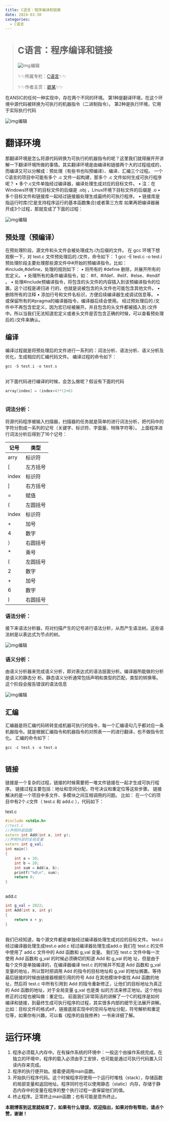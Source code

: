 ```yaml
---
title: C语言：程序编译和链接
date: 2024-03-30
categories:
  - C语言
---
```

> # C语言：程序编译和链接
>
>  ![img](https://raw.githubusercontent.com/QinMou000/pic/main/6f2b920cd38b273e9349974209147fee.png)![点击并拖拽以移动](data:image/gif;base64,R0lGODlhAQABAPABAP///wAAACH5BAEKAAAALAAAAAABAAEAAAICRAEAOw==)编辑
>
> ✨✨所属专栏：[C语言](https://blog.csdn.net/2301_80194476/category_12649617.html)✨✨
>
> ✨✨作者主页：[嶔某](https://blog.csdn.net/2301_80194476?spm=1000.2115.3001.5343)✨✨

在ANSIC的任何⼀种实现中，存在两个不同的环境。
 第1种是翻译环境，在这个环境中源代码被转换为可执⾏的机器指令（⼆进制指令）。
 第2种是执⾏环境，它⽤于实际执⾏代码

![img](https://raw.githubusercontent.com/QinMou000/pic/main/4c2eb644e2ba416c4eed6d8e9d603f5a.jpeg)![点击并拖拽以移动](data:image/gif;base64,R0lGODlhAQABAPABAP///wAAACH5BAEKAAAALAAAAAABAAEAAAICRAEAOw==)编辑

# 翻译环境

那翻译环境是怎么将源代码转换为可执⾏的机器指令的呢？这⾥我们就得展开开讲解⼀下翻译环境所做的事情。其实翻译环境是由编译和链接两个⼤的过程组成的，⽽编译⼜可以分解成：预处理（有些书也叫预编译）、编译、汇编三个过程。
 ⼀个C语⾔的项⽬中可能有多个 .c ⽂件⼀起构建，那多个 .c ⽂件如何⽣成可执⾏程序呢？
 • 多个.c⽂件单独经过编译器，编译处理⽣成对应的⽬标⽂件。
 • 注：在Windows环境下的⽬标⽂件的后缀是 .obj ，Linux环境下⽬标⽂件的后缀是 .o 
 • 多个⽬标⽂件和链接库⼀起经过链接器处理⽣成最终的可执⾏程序。
 • 链接库是指运⾏时库(它是⽀持程序运⾏的基本函数集合)或者第三⽅库
 如果再把编译器展开成3个过程，那就变成了下⾯的过程：

![img](https://raw.githubusercontent.com/QinMou000/pic/main/250a17c957d22922bf3700a72913ec02.jpeg)![点击并拖拽以移动](data:image/gif;base64,R0lGODlhAQABAPABAP///wAAACH5BAEKAAAALAAAAAABAAEAAAICRAEAOw==)编辑

## 预处理（预编译）

在预处理阶段，源⽂件和头⽂件会被处理成为.i为后缀的⽂件。
 在 gcc 环境下想观察⼀下，对 test.c ⽂件预处理后的.i⽂件，命令如下：
 1 gcc -E test.c -o test.i
 预处理阶段主要处理那些源⽂件中#开始的预编译指令。⽐如：#include,#define，处理的规则如下：
 • 将所有的 #define 删除，并展开所有的宏定义。
 • 处理所有的条件编译指令，如： #if、#ifdef、#elif、#else、#endif 。
 • 处理#include预编译指令，将包含的头⽂件的内容插⼊到该预编译指令的位置。这个过程是递归进
 ⾏的，也就是说被包含的头⽂件也可能包含其他⽂件。
 • 删除所有的注释
 • 添加⾏号和⽂件名标识，⽅便后续编译器⽣成调试信息等。
 • 或保留所有的#pragma的编译器指令，编译器后续会使⽤。
 经过预处理后的.i⽂件中不再包含宏定义，因为宏已经被展开。并且包含的头⽂件都被插⼊到.i⽂件
 中。所以当我们⽆法知道宏定义或者头⽂件是否包含正确的时候，可以查看预处理后的.i⽂件来确认。

## 编译

编译过程就是将预处理后的⽂件进⾏⼀系列的：词法分析、语法分析、语义分析及优化，⽣成相应的汇编代码⽂件。
 编译过程的命令如下：

```cpp
gcc -S test.i -o test.s
```

![点击并拖拽以移动](data:image/gif;base64,R0lGODlhAQABAPABAP///wAAACH5BAEKAAAALAAAAAABAAEAAAICRAEAOw==)

对下⾯代码进⾏编译的时候，会怎么做呢？假设有下⾯的代码

```cpp
array[index] = (index+4)*(2+6)
```

![点击并拖拽以移动](data:image/gif;base64,R0lGODlhAQABAPABAP///wAAACH5BAEKAAAALAAAAAABAAEAAAICRAEAOw==)

### 词法分析：

将源代码程序被输⼊扫描器，扫描器的任务就是简单的进⾏词法分析，把代码中的字符分割成⼀系列的记号（关键字、标识符、字⾯量、特殊字符等）。
 上⾯程序进⾏词法分析后得到了16个记号：

| 记号  | 类型     |
| ----- | -------- |
| arry  | 标识符   |
| [     | 左方括号 |
| index | 标识符   |
| ]     | 右方括号 |
| =     | 赋值     |
| (     | 左圆括号 |
| index | 标识符   |
| +     | 加号     |
| 4     | 数字     |
| ）    | 右圆括号 |
| *     | 乘号     |
| (     | 左圆括号 |
| 2     | 数字     |
| +     | 加号     |
| 6     | 数字     |
| )     | 右圆括号 |

###   语法分析：

接下来语法分析器，将对扫描产⽣的记号进⾏语法分析，从⽽产⽣语法树。这些语法树是以表达式为节点的树。

![img](https://raw.githubusercontent.com/QinMou000/pic/main/b8afc81f7bb8a47609ff5568b3cecb52.jpeg)![点击并拖拽以移动](data:image/gif;base64,R0lGODlhAQABAPABAP///wAAACH5BAEKAAAALAAAAAABAAEAAAICRAEAOw==)编辑

### 语义分析：

由语义分析器来完成语义分析，即对表达式的语法层⾯分析。编译器所能做的分析是语义的静态分
 析。静态语义分析通常包括声明和类型的匹配，类型的转换等。这个阶段会报告错误的语法信息

![img](https://raw.githubusercontent.com/QinMou000/pic/main/c976c8c6b01181ad35eea43187290aa9.png)![点击并拖拽以移动](data:image/gif;base64,R0lGODlhAQABAPABAP///wAAACH5BAEKAAAALAAAAAABAAEAAAICRAEAOw==)编辑

## 汇编

汇编器是将汇编代码转转变成机器可执⾏的指令，每⼀个汇编语句⼏乎都对应⼀条机器指令。就是根据汇编指令和机器指令的对照表⼀⼀的进⾏翻译，也不做指令优化。
 汇编的命令如下：

```cpp
gcc -c test.s -o test.o
```

![点击并拖拽以移动](data:image/gif;base64,R0lGODlhAQABAPABAP///wAAACH5BAEKAAAALAAAAAABAAEAAAICRAEAOw==)

## 链接

链接是⼀个复杂的过程，链接的时候需要把⼀堆⽂件链接在⼀起才⽣成可执⾏程序。
 链接过程主要包括：地址和空间分配，符号决议和重定位等这些步骤。
 链接解决的是⼀个项⽬中多⽂件、多模块之间互相调⽤的问题。
 ⽐如：
 在⼀个C的项⽬中有2个.c⽂件（ test.c 和 add.c ），代码如下：

test.c

```cpp
#include <stdio.h>
//test.c
//声明外部函数
extern int Add(int x, int y);
//声明外部的全局变量
extern int g_val;
int main()
{
	int a = 10;
	int b = 20;
	int sum = Add(a, b);
	printf("%d\n", sum);
	return 0;
}
```

![点击并拖拽以移动](data:image/gif;base64,R0lGODlhAQABAPABAP///wAAACH5BAEKAAAALAAAAAABAAEAAAICRAEAOw==)

add.c

```cpp
int g_val = 2022;
int Add(int x, int y)
{
	return x + y;
}
```

![点击并拖拽以移动](data:image/gif;base64,R0lGODlhAQABAPABAP///wAAACH5BAEKAAAALAAAAAABAAEAAAICRAEAOw==)

我们已经知道，每个源⽂件都是单独经过编译器处理⽣成对应的⽬标⽂件。
 test.c 经过编译器处理⽣成test.o 
 add.c 经过编译器处理⽣成add.o 
 我们在 test.c 的⽂件中使⽤了 add.c ⽂件中的 Add 函数和 g_val 变量。
 我们在 test.c ⽂件中每⼀次使⽤ Add 函数和 g_val 的时候必须确切的知道 Add 和 g_val 的地
 址，但是由于每个⽂件是单独编译的，在编译器编译 test.c 的时候并不知道 Add 函数和 g_val
 变量的地址，所以暂时把调⽤ Add 的指令的⽬标地址和 g_val 的地址搁置。等待最后链接的时候由链接器根据引⽤的符号 Add 在其他模块中查找 Add 函数的地址，然后将 test.c 中所有引⽤到
 Add 的指令重新修正，让他们的⽬标地址为真正的 Add 函数的地址，对于全局变量 g_val 也是类
 似的⽅法来修正地址。这个地址修正的过程也被叫做：重定位。
 前⾯我们⾮常简洁的讲解了⼀个C的程序是如何编译和链接，到最终⽣成可执⾏程序的过程，其实很多内部的细节⽆法展开讲解。⽐如：⽬标⽂件的格式elf，链接底层实现中的空间与地址分配，符号解析和重定位等，如果你有兴趣，可以看《程序的⾃我修养》⼀书来详细了解。

# 运⾏环境

1. 程序必须载⼊内存中。在有操作系统的环境中：⼀般这个由操作系统完成。在独⽴的环境中，程序的载⼊必须由⼿⼯安排，也可能是通过可执⾏代码置⼊只读内存来完成。
2. 程序的执⾏便开始。接着便调⽤main函数。
3. 开始执⾏程序代码。这个时候程序将使⽤⼀个运⾏时堆栈（stack），存储函数的局部变量和返回地址。程序同时也可以使⽤静态（static）内存，存储于静态内存中的变量在程序的整个执⾏过程⼀直保留他们的值。
4. 终⽌程序。正常终⽌main函数；也有可能是意外终⽌。

**本期博客到这里就结束了，如果有什么错误，欢迎指出，如果对你有帮助，请点个赞，谢谢！**